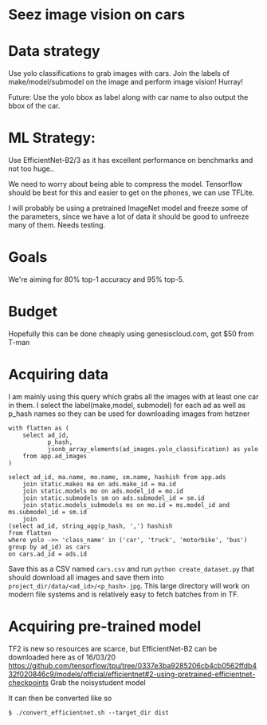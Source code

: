 # Seez image vision on cars


# Data strategy
Use yolo classifications to grab images with cars. Join the labels of make/model/submodel on the image and perform image vision! Hurray!

Future: Use the yolo bbox as label along with car name to also output the bbox of the car.

# ML Strategy:

Use EfficientNet-B2/3 as it has excellent performance on benchmarks and not too huge..

We need to worry about being able to compress the model. Tensorflow should be best for this and easier to get on the phones, we can use TFLite.

I will probably be using a pretrained ImageNet model and freeze some of the parameters, since we have a lot of data it should be good to unfreeze many of them. Needs testing.


# Goals 

We're aiming for 80% top-1 accuracy and 95% top-5. 

 

# Budget

Hopefully this can be done cheaply using genesiscloud.com, got $50 from T-man

# Acquiring data

I am mainly using this query which grabs all the images with at least one car in them. I select the label(make,model, submodel) for each ad as well as p_hash names so they  can be used for downloading images from hetzner

```postgresql
with flatten as (
    select ad_id,
           p_hash,
           jsonb_array_elements(ad_images.yolo_classification) as yolo
    from app.ad_images
)

select ad_id, ma.name, mo.name, sm.name, hashish from app.ads
    join static.makes ma on ads.make_id = ma.id
    join static.models mo on ads.model_id = mo.id
    join static.submodels sm on ads.submodel_id = sm.id
    join static.models_submodels ms on mo.id = ms.model_id and ms.submodel_id = sm.id
    join
(select ad_id, string_agg(p_hash, ',') hashish
from flatten
where yolo ->> 'class_name' in ('car', 'truck', 'motorbike', 'bus')
group by ad_id) as cars
on cars.ad_id = ads.id
```

Save this as a CSV named `cars.csv` and run `python create_dataset.py` that should download all images and save them into `project_dir/data/<ad_id>/<p_hash>.jpg`. This large directory will work on modern file systems and is relatively easy to fetch batches from in TF.


# Acquiring pre-trained model

TF2 is new so resources are scarce, but EfficientNet-B2 can be downloaded here as of 16/03/20
https://github.com/tensorflow/tpu/tree/0337e3ba9285206cb4cb0562ffdb432f020846c9/models/official/efficientnet#2-using-pretrained-efficientnet-checkpoints 
Grab the noisystudent model

It can then be converted like so
```shell script
$ ./convert_efficientnet.sh --target_dir dist
```
